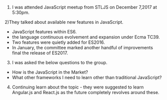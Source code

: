 
1) I was attended JavaScript meetup from STLJS on December 7,2017 at 5:30pm.

2)They talked about available new features in JavaScript.

  * JavaScript features within ES6.
  * the language continuous evolvement and expansion under Ecma TC39.
  * Two features were quietly added for ES2016.
  * In January, the committee marked another handful of improvements final the release of ES2017.

3) I was asked the below questions to the group.

  * How is the JavaScript in the Market?
  * What other frameworks I need to learn other than traditional JavaScript?

4) Continuing learn about the topic - they were suggested to learn Angular.js and React.js as the future completely       revolves around these.
